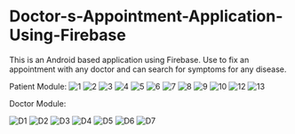 # Doctor-s-Appointment-Application-Using-Firebase
This is an Android based application using Firebase. Use to fix an appointment with any doctor and can search for symptoms for any disease.

Patient Module:
![1](https://user-images.githubusercontent.com/51367686/103347917-698caa00-4abe-11eb-80ee-46fb3cc1a6fb.jpg)
![2](https://user-images.githubusercontent.com/51367686/103347924-73161200-4abe-11eb-9200-ce150955d947.jpg)
![3](https://user-images.githubusercontent.com/51367686/103347928-75786c00-4abe-11eb-9e51-38539e700ccc.jpg)
![4](https://user-images.githubusercontent.com/51367686/103347934-7b6e4d00-4abe-11eb-9a29-254912d48965.jpg)
![5](https://user-images.githubusercontent.com/51367686/103347935-7f01d400-4abe-11eb-9018-433031745a92.jpg)
![6](https://user-images.githubusercontent.com/51367686/103347939-80330100-4abe-11eb-8053-f2af4a23f994.jpg)
![7](https://user-images.githubusercontent.com/51367686/103347942-81642e00-4abe-11eb-945d-ee0ce00f0e71.jpg)
![8](https://user-images.githubusercontent.com/51367686/103347943-82955b00-4abe-11eb-8466-43a3f389c438.jpg)
![9](https://user-images.githubusercontent.com/51367686/103347945-83c68800-4abe-11eb-9704-735e37198b3f.jpg)
![10](https://user-images.githubusercontent.com/51367686/103347947-845f1e80-4abe-11eb-987b-d94a3e743fab.jpg)
![12](https://user-images.githubusercontent.com/51367686/103347949-85904b80-4abe-11eb-843b-80909dfbc222.jpg)
![13](https://user-images.githubusercontent.com/51367686/103347950-86c17880-4abe-11eb-9341-f7a26f6bb64f.jpg)


Doctor Module:

![D1](https://user-images.githubusercontent.com/51367686/103348014-b4a6bd00-4abe-11eb-9c9a-615c1a99eac5.jpg)
![D2](https://user-images.githubusercontent.com/51367686/103348016-b53f5380-4abe-11eb-81ff-eeb1483a7da7.jpg)
![D3](https://user-images.githubusercontent.com/51367686/103348001-afe20900-4abe-11eb-9be3-3a8e60820968.jpg)
![D4](https://user-images.githubusercontent.com/51367686/103348005-b2446300-4abe-11eb-9324-5550881f562f.jpg)
![D5](https://user-images.githubusercontent.com/51367686/103348010-b2dcf980-4abe-11eb-89e0-eb55505308c7.jpg)
![D6](https://user-images.githubusercontent.com/51367686/103348011-b3759000-4abe-11eb-9d65-f43c3f6aa97c.jpg)
![D7](https://user-images.githubusercontent.com/51367686/103348012-b40e2680-4abe-11eb-9ee3-13ea4c8d35cd.jpg)
